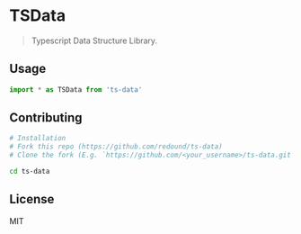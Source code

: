 TSData 
=========

> Typescript Data Structure Library.

## Usage

```ts
import * as TSData from 'ts-data'
```

## Contributing

```sh
# Installation
# Fork this repo (https://github.com/redound/ts-data)
# Clone the fork (E.g. `https://github.com/<your_username>/ts-data.git`)

cd ts-data

```

## License

MIT
